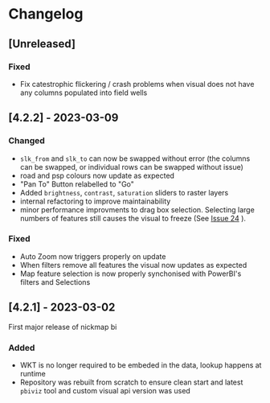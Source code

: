 # Changelog

## [Unreleased]

### Fixed

- Fix catestrophic flickering / crash problems when visual does not have any columns populated into field wells

## [4.2.2] - 2023-03-09

### Changed

- `slk_from` and `slk_to` can now be swapped without error (the columns can be swapped, or individual rows can be swapped without issue)
- road and psp colours now update as expected
- "Pan To" Button relabelled to "Go"
- Added `brightness`, `contrast`, `saturation` sliders to raster layers
- internal refactoring to improve maintainability
- minor performance improvments to drag box selection. Selecting large numbers of features still causes the visual to freeze (See [Issue 24](https://github.com/thehappycheese/nickmap-bi/issues/24) ). 

### Fixed

- Auto Zoom now triggers properly on update
- When filters remove all features the visual now updates as expected
- Map feature selection is now properly synchonised with PowerBI's filters and Selections


## [4.2.1] - 2023-03-02

First major release of nickmap bi

### Added

- WKT is no longer required to be embeded in the data, lookup happens at runtime
- Repository was rebuilt from scratch to ensure clean start and latest `pbiviz` tool and custom visual api version was used

